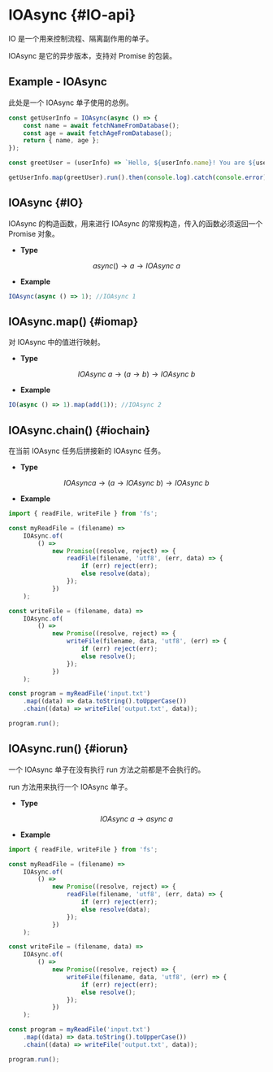 # IOAsync {#IO-api}

IO 是一个用来控制流程、隔离副作用的单子。

IOAsync 是它的异步版本，支持对 Promise 的包装。

## Example - IOAsync

此处是一个 IOAsync 单子使用的总例。

```js
const getUserInfo = IOAsync(async () => {
	const name = await fetchNameFromDatabase();
	const age = await fetchAgeFromDatabase();
	return { name, age };
});

const greetUser = (userInfo) => `Hello, ${userInfo.name}! You are ${userInfo.age} years old.`;

getUserInfo.map(greetUser).run().then(console.log).catch(console.error);
```

## IOAsync {#IO}

IOAsync 的构造函数，用来进行 IOAsync 的常规构造，传入的函数必须返回一个 Promise 对象。

-   **Type**

$$async()\rightarrow a\rightarrow IOAsync\ a$$

-   **Example**

```js
IOAsync(async () => 1); //IOAsync 1
```

## IOAsync.map() {#iomap}

对 IOAsync 中的值进行映射。

-   **Type**

$$IOAsync\ a\rightarrow (a\rightarrow b)\rightarrow IOAsync\ b$$

-   **Example**

```js
IO(async () => 1).map(add(1)); //IOAsync 2
```

## IOAsync.chain() {#iochain}

在当前 IOAsync 任务后拼接新的 IOAsync 任务。

-   **Type**

$$IOAsync a\rightarrow (a\rightarrow IOAsync\ b)\rightarrow IOAsync\ b$$

-   **Example**

```js
import { readFile, writeFile } from 'fs';

const myReadFile = (filename) =>
	IOAsync.of(
		() =>
			new Promise((resolve, reject) => {
				readFile(filename, 'utf8', (err, data) => {
					if (err) reject(err);
					else resolve(data);
				});
			})
	);

const writeFile = (filename, data) =>
	IOAsync.of(
		() =>
			new Promise((resolve, reject) => {
				writeFile(filename, data, 'utf8', (err) => {
					if (err) reject(err);
					else resolve();
				});
			})
	);

const program = myReadFile('input.txt')
	.map((data) => data.toString().toUpperCase())
	.chain((data) => writeFile('output.txt', data));

program.run();
```

## IOAsync.run() {#iorun}

一个 IOAsync 单子在没有执行 run 方法之前都是不会执行的。

run 方法用来执行一个 IOAsync 单子。

-   **Type**

$$IOAsync\ a\rightarrow async\ a$$

-   **Example**

```js
import { readFile, writeFile } from 'fs';

const myReadFile = (filename) =>
	IOAsync.of(
		() =>
			new Promise((resolve, reject) => {
				readFile(filename, 'utf8', (err, data) => {
					if (err) reject(err);
					else resolve(data);
				});
			})
	);

const writeFile = (filename, data) =>
	IOAsync.of(
		() =>
			new Promise((resolve, reject) => {
				writeFile(filename, data, 'utf8', (err) => {
					if (err) reject(err);
					else resolve();
				});
			})
	);

const program = myReadFile('input.txt')
	.map((data) => data.toString().toUpperCase())
	.chain((data) => writeFile('output.txt', data));

program.run();
```
